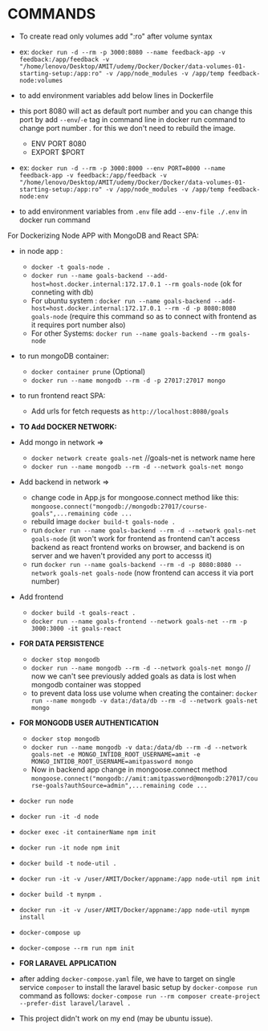 # **COMMANDS**

- To create read only volumes add ":ro" after volume syntax
- ex: `docker run -d --rm -p 3000:8080 --name feedback-app -v feedback:/app/feedback -v "/home/lenovo/Desktop/AMIT/udemy/Docker/Docker/data-volumes-01-starting-setup:/app:ro" -v /app/node_modules -v /app/temp feedback-node:volumes`

- to add environment variables add below lines in Dockerfile
- this port 8080 will act as default port number and you can change this port by add `--env`/`-e` tag in command line in docker run command to change port number . for this we don't need to rebuild the image.
  - ENV PORT 8080
  - EXPORT $PORT
- ex: `docker run -d --rm -p 3000:8000 --env PORT=8000 --name feedback-app -v feedback:/app/feedback -v "/home/lenovo/Desktop/AMIT/udemy/Docker/Docker/data-volumes-01-starting-setup:/app:ro" -v /app/node_modules -v /app/temp feedback-node:env`
- to add environment variables from `.env` file add `--env-file ./.env` in docker run command

For Dockerizing Node APP with MongoDB and React SPA:

- in node app :
  - `docker -t goals-node .`
  - `docker run --name goals-backend --add-host=host.docker.internal:172.17.0.1 --rm goals-node` (ok for conneting with db)
  - For ubuntu system : `docker run --name goals-backend --add-host=host.docker.internal:172.17.0.1 --rm -d -p 8080:8080 goals-node` (require this command so as to connect with frontend as it requires port number also)
  - For other Systems: `docker run --name goals-backend --rm goals-node`
- to run mongoDB container:
  - `docker container prune` (Optional)
  - `docker run --name mongodb --rm -d -p 27017:27017 mongo`
- to run frontend react SPA:
  - Add urls for fetch requests as `http://localhost:8080/goals`

- **TO Add DOCKER NETWORK:**

- Add mongo in network =>
  - `docker network create goals-net` //goals-net is network name here
  - `docker run --name mongodb --rm -d --network goals-net mongo`
- Add backend in network =>
  - change code in App.js for mongoose.connect method like this: `mongoose.connect("mongodb://mongodb:27017/course-goals",...remaining code ...`
  - rebuild image `docker build-t goals-node .`
  - run `docker run --name goals-backend --rm -d --network goals-net goals-node` (it won't work for frontend as frontend can't access backend as react frontend works on browser, and backend is on server and we haven't provided any port to accesss it)
  - run `docker run --name goals-backend --rm -d -p 8080:8080 --network goals-net goals-node` (now frontend can access it via port number)

- Add frontend
  - `docker build -t goals-react .`
  - `docker run --name goals-frontend --network goals-net --rm -p 3000:3000 -it goals-react`

- **FOR DATA PERSISTENCE**
  - `docker stop mongodb`
  - `docker run --name mongodb --rm -d --network goals-net mongo` // now we can't see previously added goals as data is lost when mongodb container was stopped
  - to prevent data loss use volume when creating the container: `docker run --name mongodb -v data:/data/db --rm -d --network goals-net mongo`

- **FOR MONGODB USER AUTHENTICATION**
  - `docker stop mongodb`
  - `docker run --name mongodb -v data:/data/db --rm -d --network goals-net -e MONGO_INTIDB_ROOT_USERNAME=amit -e MONGO_INTIDB_ROOT_USERNAME=amitpassword mongo`
  - Now in backend app change in mongoose.connect method `mongoose.connect("mongodb://amit:amitpassword@mongodb:27017/course-goals?authSource=admin",...remaining code ...`

- `docker run node`
- `docker run -it -d node`
- `docker exec -it containerName npm init`
- `docker run -it node npm init`
- `docker build -t node-util .`
- `docker run -it -v /user/AMIT/Docker/appname:/app node-util npm init`
- `docker build -t mynpm .`
- `docker run -it -v /user/AMIT/Docker/appname:/app node-util mynpm install`
- `docker-compose up`
<!-- above command will autoexit -->
- `docker-compose --rm run npm init`

- **FOR LARAVEL APPLICATION**

- after adding `docker-compose.yaml` file, we have to target on single service `composer` to install the laravel basic setup by `docker-compose run` command as follows:
 `docker-compose run --rm composer create-project --prefer-dist laravel/laravel .`

- This project didn't work on my end (may be ubuntu issue).
